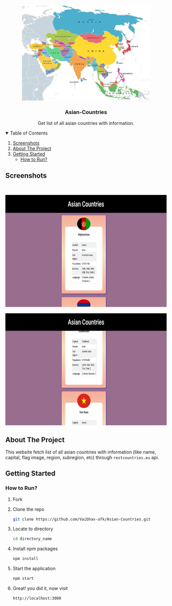 <p align="center">  
  <img src="https://github.com/Vaibhav-afk/Asian-Countries/blob/main/asia.jpg" alt="Logo" width="400" height="300">
  <h3 align="center">Asian-Countries</h3>

  <p align="center">
    Get list of all asian countries with information.
    <br />
  </p>
</p>

<details open="open">
  <summary>Table of Contents</summary>
  <ol>
     <li>
      <a href="#screenshots">Screenshots</a>
    </li>
    <li>
      <a href="#about-the-project">About The Project</a>
    </li>
    <li>
      <a href="#getting-started">Getting Started</a>
      <ul>
        <li><a href="#how-to-run">How to Run?</a></li>
      </ul>
    </li>
  </ol>
</details>

## Screenshots
<br/>
<p align="center">
 <img src="https://github.com/Vaibhav-afk/Asian-Countries/blob/main/1.PNG" alt="screenshot1" width="700" height="350">
  <br/>
  <br/>
  <img src="https://github.com/Vaibhav-afk/Asian-Countries/blob/main/2.PNG" alt="screenshot2" width="700" height="350">
</p>

## About The Project
This website fetch list of all asian countries with information (like name, capital, flag image, region, subregion, etc) through `restcountries.eu` api.

## Getting Started

### How to Run?

1. Fork
2. Clone the repo
   ```sh
   git clone https://github.com/Vaibhav-afk/Asian-Countries.git
   ```
3. Locate to directory
   ```sh
   cd directory_name
   ```
   
4. Install npm packages
   ```sh
   npm install
   ```
5. Start the application    
   ```sh
   npm start
   ```
6. Great! you did it, now visit   
   ```sh
   http://localhost:3000
   ```
   <br/>
   <br/>
